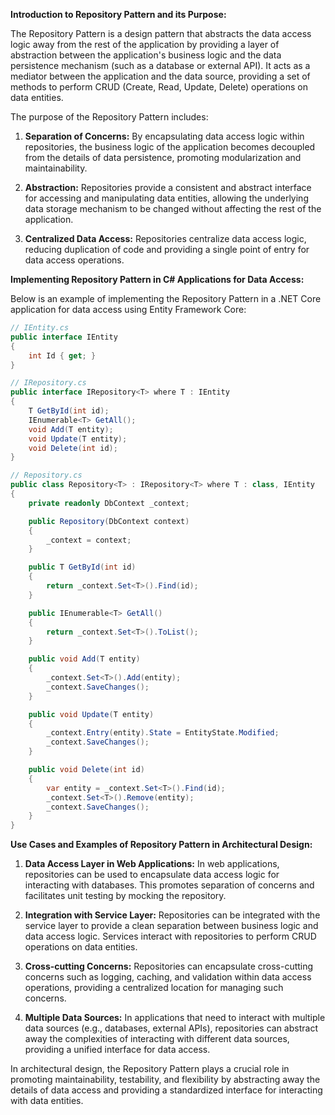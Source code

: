 **Introduction to Repository Pattern and its Purpose:**

The Repository Pattern is a design pattern that abstracts the data access logic away from the rest of the application by providing a layer of abstraction between the application's business logic and the data persistence mechanism (such as a database or external API). It acts as a mediator between the application and the data source, providing a set of methods to perform CRUD (Create, Read, Update, Delete) operations on data entities.

The purpose of the Repository Pattern includes:

1. **Separation of Concerns:** By encapsulating data access logic within repositories, the business logic of the application becomes decoupled from the details of data persistence, promoting modularization and maintainability.

2. **Abstraction:** Repositories provide a consistent and abstract interface for accessing and manipulating data entities, allowing the underlying data storage mechanism to be changed without affecting the rest of the application.

3. **Centralized Data Access:** Repositories centralize data access logic, reducing duplication of code and providing a single point of entry for data access operations.

**Implementing Repository Pattern in C# Applications for Data Access:**

Below is an example of implementing the Repository Pattern in a .NET Core application for data access using Entity Framework Core:

```csharp
// IEntity.cs
public interface IEntity
{
    int Id { get; }
}

// IRepository.cs
public interface IRepository<T> where T : IEntity
{
    T GetById(int id);
    IEnumerable<T> GetAll();
    void Add(T entity);
    void Update(T entity);
    void Delete(int id);
}

// Repository.cs
public class Repository<T> : IRepository<T> where T : class, IEntity
{
    private readonly DbContext _context;

    public Repository(DbContext context)
    {
        _context = context;
    }

    public T GetById(int id)
    {
        return _context.Set<T>().Find(id);
    }

    public IEnumerable<T> GetAll()
    {
        return _context.Set<T>().ToList();
    }

    public void Add(T entity)
    {
        _context.Set<T>().Add(entity);
        _context.SaveChanges();
    }

    public void Update(T entity)
    {
        _context.Entry(entity).State = EntityState.Modified;
        _context.SaveChanges();
    }

    public void Delete(int id)
    {
        var entity = _context.Set<T>().Find(id);
        _context.Set<T>().Remove(entity);
        _context.SaveChanges();
    }
}
```

**Use Cases and Examples of Repository Pattern in Architectural Design:**

1. **Data Access Layer in Web Applications:** In web applications, repositories can be used to encapsulate data access logic for interacting with databases. This promotes separation of concerns and facilitates unit testing by mocking the repository.

2. **Integration with Service Layer:** Repositories can be integrated with the service layer to provide a clean separation between business logic and data access logic. Services interact with repositories to perform CRUD operations on data entities.

3. **Cross-cutting Concerns:** Repositories can encapsulate cross-cutting concerns such as logging, caching, and validation within data access operations, providing a centralized location for managing such concerns.

4. **Multiple Data Sources:** In applications that need to interact with multiple data sources (e.g., databases, external APIs), repositories can abstract away the complexities of interacting with different data sources, providing a unified interface for data access.

In architectural design, the Repository Pattern plays a crucial role in promoting maintainability, testability, and flexibility by abstracting away the details of data access and providing a standardized interface for interacting with data entities.